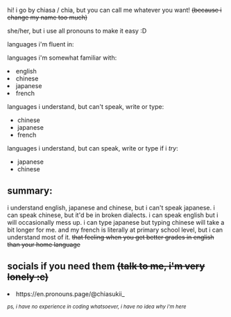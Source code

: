 <p>hi! i go by chiasa / chia, but you can call me whatever you want! <del>(because i change my name too much)<del><p>
she/her, but i use all pronouns to make it easy :D <p>
<p>languages i'm fluent in:<p> 
<p>languages i'm somewhat familiar with:<p>
<li>english</li>
<li>chinese</li>
<li>japanese</li>
<li>french<p>
<p>languages i understand, but can't speak, write or type:</p>
<ul>
  <li>chinese</li>
  <li>japanese</li>
  <li>french 
</ul>
<p>languages i understand, but can speak, write or type if i <i>try</i>:
<ul>
  <li>japanese</li>
  <li>chinese
  </ul></p><h2>summary:</h2>
  i understand english, japanese and chinese, but i can't speak japanese. i can speak chinese, but it'd be in broken dialects. i can speak english but i will occasionally mess up. i can type japanese but typing chinese will take a bit longer for me. and my french is literally at primary school level, but i can understand most of it.
  <del>that feeling when you get better grades in english than your home language</del>

  <h2> socials if you need them <del>(talk to me, i'm very lonely :c)</del></h2>
  <li> https://en.pronouns.page/@chiasukii_
    
<sub><i>ps, i have no experience in coding whatsoever, i have no idea why i'm here<i><sub>

